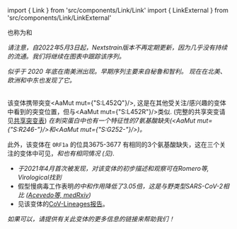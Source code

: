 import { Link } from 'src/components/Link/Link'
import { LinkExternal } from 'src/components/Link/LinkExternal'

也称为<Lin name="C.37" />和<Who name="Lambda" />

_请注意，自2022年5月3日起，Nextstrain版本不再定期更新，因为几乎没有持续的流通。我们将继续在图表中跟踪该序列。_

<Var name="21G (Lambda)"/> 似乎于 2020 年底在南美洲出现。早期序列主要来自秘鲁和智利。
现在在北美、欧洲和中东也发现了它。
<br/><br/>

该变体携带突变<AaMut mut={"S:L452Q"}/>, 这是在其他受关注/感兴趣的变体中看到的突变位置，但与<AaMut mut={"S:L452R"}/>类似.
(完整的共享突变请见[共享突变表](/shared-mutations))
<Var name="21G (Lambda)" prefix=""/>在刺突蛋白中也有一个特征性的7氨基酸缺失(<AaMut mut={"S:R246-"}/>和<AaMut mut={"S:G252-"}/>)。

此外，该变体在 `ORF1a` 的位具3675-3677 有相同的3个氨基酸缺失，这在三个关注的变体中可见，<Var name="21D (Eta)" prefix=""/>和<Var name="21F (Iota)" prefix=""/>也有相同情况 (见<Mut name="ORF1a:S3675"/>).

- <Var name="21G (Lambda)" prefix=""/>于2021年4月首次被发现，对该变体的初步描述和观察可在<LinkExternal href="https://virological.org/t/novel-sublineage-within-b-1-1-1-currently-expanding-in-peru-and-chile-with-a-convergent-deletion-in-the-orf1a-gene-3675-3677-and-a-novel-deletion-in-the-spike-gene-246-252-g75v-t76i-l452q-f490s-t859n/685">Romero等, Virological</LinkExternal>找到
- 假型慢病毒工作表明<Var name="21G (Lambda)" prefix=""/>的中和作用降低了3.05倍，这是与野类型SARS-CoV-2相比 ([Acevedo等, medRxiv](https://www.medrxiv.org/content/10.1101/2021.06.28.21259673v1))
- 见该变体的[CoV-Lineages报告](https://cov-lineages.org/lineages/lineage_C.37.html)。

_如果可以，请提供有关此变体的更多信息的链接来帮助我们！_

